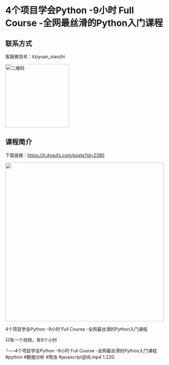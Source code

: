 # 4个项目学会Python -9小时 Full Course -全网最丝滑的Python入门课程

## 联系方式

客服微信号：itziyuan_xiaozhi

<img src="https://ziyuanyun.oss-cn-guangzhou.aliyuncs.com/common/20240614073449/666b82192834a.jpg" width="200" height="200" alt="二维码">

## 课程简介

下载链接：https://it.dyqufx.com/posts?id=2390

<img src="https://ziyuanyun.oss-cn-guangzhou.aliyuncs.com/yun/20240515183927/664490df2ffde.jpg" width="500" alt="">

  4个项目学会Python -9小时 Full Course -全网最丝滑的Python入门课程



 只有一个视频，有9个小时

 └──4个项目学会Python -9小时 Full Course -全网最丝滑的Python入门课程 #python #数据分析 #爬虫 #javascript逆向.mp4 1.22G

  